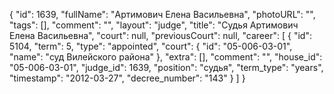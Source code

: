 {
    "id": 1639,
    "fullName": "Артимович Елена Васильевна",
    "photoURL": "",
    "tags": [],
    "comment": "",
    "layout": "judge",
    "title": "Судья Артимович Елена Васильевна",
    "court": null,
    "previousCourt": null,
    "career": [
        {
            "id": 5104,
            "term": 5,
            "type": "appointed",
            "court": {
                "id": "05-006-03-01",
                "name": "суд Вилейского района"
            },
            "extra": [],
            "comment": "",
            "house_id": "05-006-03-01",
            "judge_id": 1639,
            "position": "судья",
            "term_type": "years",
            "timestamp": "2012-03-27",
            "decree_number": "143"
        }
    ]
}